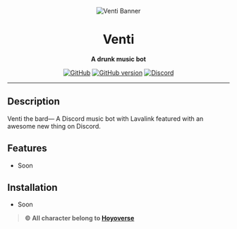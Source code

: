 <div align="center">

![Venti Banner](https://api.zhycorp.org/assets/images/Venti_Banner.jpg)

# Venti

**A drunk music bot**

[![GitHub](https://img.shields.io/github/license/zhycorp/venti)](https://github.com/zhycorp/venti/blob/main/LICENSE)
[![GitHub version](https://badge.fury.io/gh/zhycorp%2Fventi.svg)](https://badge.fury.io/gh/zhycorp%2Fventi)
[![Discord](https://discordapp.com/api/guilds/332877090003091456/embed.png)](https://zhycorp.org/discord)

</div>

---

## Description
Venti the bard— A Discord music bot with Lavalink featured with an awesome new thing on Discord.

## Features
- Soon

## Installation
- Soon

> **© All character belong to [Hoyoverse](https://www.hoyoverse.com/)**
